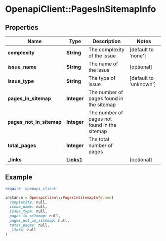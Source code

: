 # OpenapiClient::PagesInSitemapInfo

## Properties

| Name | Type | Description | Notes |
| ---- | ---- | ----------- | ----- |
| **complexity** | **String** | The complexity of the issue | [default to &#39;none&#39;] |
| **issue_name** | **String** | The name of the issue | [optional] |
| **issue_type** | **String** | The type of issue | [default to &#39;unknown&#39;] |
| **pages_in_sitemap** | **Integer** | The number of pages found in the sitemap |  |
| **pages_not_in_sitemap** | **Integer** | The number of pages not found in the sitemap |  |
| **total_pages** | **Integer** | The total number of pages |  |
| **_links** | [**Links1**](Links1.md) |  | [optional] |

## Example

```ruby
require 'openapi_client'

instance = OpenapiClient::PagesInSitemapInfo.new(
  complexity: null,
  issue_name: null,
  issue_type: null,
  pages_in_sitemap: null,
  pages_not_in_sitemap: null,
  total_pages: null,
  _links: null
)
```

